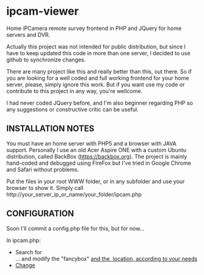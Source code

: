 # ipcam-viewer
Home iPCamera remote survey frontend in PHP and JQuery for home servers and DVR.

Actually this project was not intended for public distribution, but since I have to keep updated this code 
in more than one server, I decided to use github to synchronize changes. 

There are many project like this and really better than this, out there. So if you are looking for a well coded and full working
frontend for your home server, please, simply ignore this work. But if you want use my code or contribute to this project 
in any way, you're wellcome.

I had never coded JQuery before, and I'm also beginner regarding PHP so any suggestions or constructive
critic can be useful.

INSTALLATION NOTES
------------------
You must have an home server with PHP5 and a browser with JAVA support. Personally I use an old Acer Aspire ONE with 
a custom Ubuntu distribution, called BackBox (https://backbox.org). The project is mainly hand-coded and debugged
using FireFox but I've tried in Google Chrome and Safari without problems.

Put the files in your root WWW folder, or in any subfolder and use your browser to show it. 
Simply call http://your_server_ip_or_name/your_folder/ipcam.php

CONFIGURATION
-------------
Soon I'll commit a config.php file for this, but for now...

In ipcam.php:
   - Search for <div class="box">... and modify the "fancybox" <a href> and the <img src> location, according to your needs
   - Change <title> name and <span id="title"> according to your needs.

In dspace2.php
   - Change the following code using the path where you put your cams recodings to monitor your recorder space.
   (or change it to monitor any other drive you want, LOL)
   
   	/* get disk space free (in bytes) */
	$df = disk_free_space("/mnt/USB3Store");
	/* and get disk space total (in bytes)  */
	$dt = disk_total_space("/mnt/USB3Store");

That's all for now. ^^ Enjoy. :)
